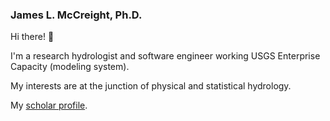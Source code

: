 ### James L. McCreight, Ph.D.

Hi there! 👋

I'm a research hydrologist and software engineer working USGS Enterprise Capacity (modeling system). 

My interests are at the junction of physical and statistical hydrology.

My [scholar profile](https://scholar.google.com/citations?user=IxbQ-68AAAAJ&hl=en).
